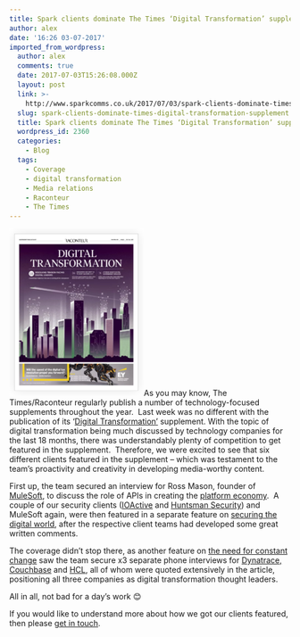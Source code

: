 ```yaml
---
title: Spark clients dominate The Times ‘Digital Transformation’ supplement
author: alex
date: '16:26 03-07-2017'
imported_from_wordpress:
  author: alex
  comments: true
  date: 2017-07-03T15:26:08.000Z
  layout: post
  link: >-
    http://www.sparkcomms.co.uk/2017/07/03/spark-clients-dominate-times-digital-transformation-supplement/
  slug: spark-clients-dominate-times-digital-transformation-supplement
  title: Spark clients dominate The Times ‘Digital Transformation’ supplement
  wordpress_id: 2360
  categories:
    - Blog
  tags:
    - Coverage
    - digital transformation
    - Media relations
    - Raconteur
    - The Times
---
```


![](FireShot-Capture-164-Special-Reports-Archive-_-https___www.raconteur.net_special-reports-archive-241x300.png)As you may know, The Times/Raconteur regularly publish a number of technology-focused supplements throughout the year.  Last week was no different with the publication of its ‘[Digital Transformation’](https://www.raconteur.net/digital-transformation-2017) supplement. With the topic of digital transformation being much discussed by technology companies for the last 18 months, there was understandably plenty of competition to get featured in the supplement.  Therefore, we were excited to see that six different clients featured in the supplement – which was testament to the team’s proactivity and creativity in developing media-worthy content.

First up, the team secured an interview for Ross Mason, founder of [MuleSoft](http://www.mulesoft.com), to discuss the role of APIs in creating the [platform economy](https://www.raconteur.net/technology/launching-businesses-in-the-platform-economy).  A couple of our security clients ([IOActive](https://ioactive.com/) and [Huntsman Security](https://www.huntsmansecurity.com/)) and MuleSoft again, were then featured in a separate feature on [securing the digital world](https://www.raconteur.net/technology/design-security-in-and-keep-the-hackers-out), after the respective client teams had developed some great written comments.

The coverage didn’t stop there, as another feature on [the need for constant change](https://www.raconteur.net/technology/constant-digital-transformation-is-now-the-new-norm) saw the team secure x3 separate phone interviews for [Dynatrace,](https://www.dynatrace.com/) [Couchbase](https://www.couchbase.com/) and [HCL](https://www.hcltech.com/), all of whom were quoted extensively in the article, positioning all three companies as digital transformation thought leaders.

All in all, not bad for a day’s work 😊

If you would like to understand more about how we got our clients featured, then please [get in touch](http://www.sparkcomms.co.uk/contact-us/).
